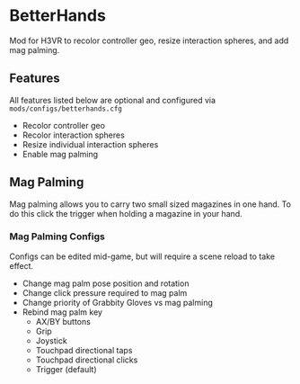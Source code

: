 # BetterHands
Mod for H3VR to recolor controller geo, resize interaction spheres, and add mag palming.

## Features
All features listed below are optional and configured via `mods/configs/betterhands.cfg`
- Recolor controller geo
- Recolor interaction spheres
- Resize individual interaction spheres
- Enable mag palming

## Mag Palming
Mag palming allows you to carry two small sized magazines in one hand. To do this click the trigger when holding a magazine in your hand.

### Mag Palming Configs
Configs can be edited mid-game, but will require a scene reload to take effect.
- Change mag palm pose position and rotation
- Change click pressure required to mag palm
- Change priority of Grabbity Gloves vs mag palming
- Rebind mag palm key
  - AX/BY buttons
  - Grip
  - Joystick
  - Touchpad directional taps
  - Touchpad directional clicks
  - Trigger (default)
